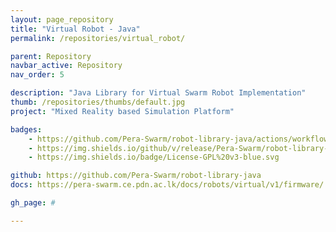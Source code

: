 ```yaml
---
layout: page_repository
title: "Virtual Robot - Java"
permalink: /repositories/virtual_robot/

parent: Repository
navbar_active: Repository
nav_order: 5

description: "Java Library for Virtual Swarm Robot Implementation"
thumb: /repositories/thumbs/default.jpg
project: "Mixed Reality based Simulation Platform"

badges:
    - https://github.com/Pera-Swarm/robot-library-java/actions/workflows/java-ci.yml/badge.svg
    - https://img.shields.io/github/v/release/Pera-Swarm/robot-library-java?filter=*&label=Release
    - https://img.shields.io/badge/License-GPL%20v3-blue.svg

github: https://github.com/Pera-Swarm/robot-library-java
docs: https://pera-swarm.ce.pdn.ac.lk/docs/robots/virtual/v1/firmware/

gh_page: #

---
```

